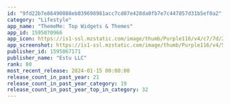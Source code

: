 ```yaml
---
id: "9fd22b7e86490088eb039698981acc7cd07e428da0fb7e7c447857d31b5ef0a2"
category: "Lifestyle"
app_name: "ThemeMe: Top Widgets & Themes"
app_id: 1595070966
app_icon: https://is1-ssl.mzstatic.com/image/thumb/Purple116/v4/c7/7d/24/c77d241b-93a9-7003-c9b7-012cb4ebcd0c/AppIcon-0-1x_U007emarketing-0-10-0-85-220-0.png/1024x1024bb.png
app_screenshot: https://is1-ssl.mzstatic.com/image/thumb/Purple116/v4/5c/38/7c/5c387c4a-a2ab-0785-1bf3-127c3114d349/1711ca4e-ffc6-4e98-958e-2dd31916e770_Group_1121.jpg/1284x2778bb.png
publisher_id: 1595067171
publisher_name: "Estu LLC"
rank: 80
most_recent_release: 2024-01-15 00:00:00
release_count_in_past_year: 21
release_count_in_past_year_category: 19
release_count_in_past_year_top_in_category: 32
---
```


